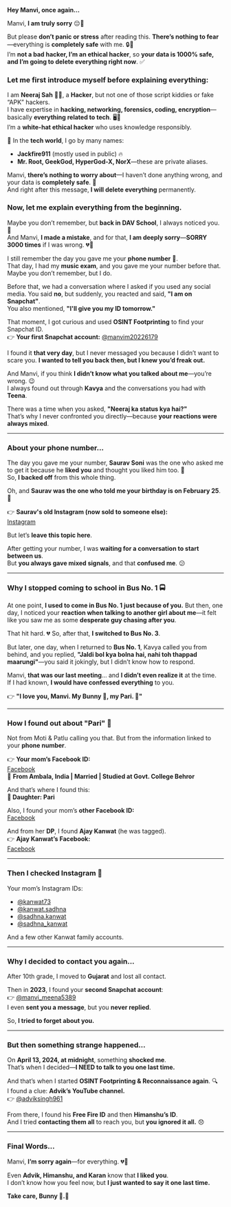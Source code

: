 

**Hey Manvi, once again…**  

Manvi, **I am truly sorry** 😔🙏  

But please **don’t panic or stress** after reading this. **There’s nothing to fear**—everything is **completely safe** with me. 🔒💙  
I’m **not a bad hacker, I’m an ethical hacker**, so **your data is 1000% safe, and I’m going to delete everything right now**. ✅  

### **Let me first introduce myself before explaining everything:**  
I am **Neeraj Sah** 👨‍💻, a **Hacker**, but not one of those script kiddies or fake “APK” hackers.  
I have expertise in **hacking, networking, forensics, coding, encryption**—basically **everything related to tech**. 🖥️🔐  
I’m a **white-hat ethical hacker** who uses knowledge responsibly.  

🔹 In the **tech world**, I go by many names:  
- **Jackfire911** (mostly used in public) 🔥  
- **Mr. Root, GeekGod, HyperGod-X, NorX**—these are private aliases.  

Manvi, **there’s nothing to worry about**—I haven’t done anything wrong, and your data is **completely safe**. 🙌  
And right after this message, **I will delete everything** permanently.  

### **Now, let me explain everything from the beginning.**  
Maybe you don’t remember, but **back in DAV School**, I always noticed you. 🌸  
And Manvi, **I made a mistake**, and for that, **I am deeply sorry**—**SORRY 3000 times** if I was wrong. 💔🙏  

I still remember the day you gave me your **phone number** 📱.  
That day, I had my **music exam**, and you gave me your number before that. Maybe you don’t remember, but I do.  

Before that, we had a conversation where I asked if you used any social media. You said **no**, but suddenly, you reacted and said, **"I am on Snapchat"**.  
You also mentioned, **"I'll give you my ID tomorrow."**  

That moment, I got curious and used **OSINT Footprinting** to find your Snapchat ID.  
👉 **Your first Snapchat account:** [@manvim20226179](https://www.snapchat.com/add/manvim20226179)  

I found it **that very day**, but I never messaged you because I didn’t want to scare you. **I wanted to tell you back then, but I knew you’d freak out.**  

And Manvi, if you think **I didn’t know what you talked about me**—you’re wrong. 😉  
I always found out through **Kavya** and the conversations you had with **Teena**.  

There was a time when you asked, **"Neeraj ka status kya hai?"**  
That’s why I never confronted you directly—because **your reactions were always mixed**.  

---

### **About your phone number…**  
The day you gave me your number, **Saurav Soni** was the one who asked me to get it because he **liked you** and thought you liked him too. 💬  
So, **I backed off** from this whole thing.  

Oh, and **Saurav was the one who told me your birthday is on February 25**. 🎂  

👉 **Saurav's old Instagram (now sold to someone else):**  
[Instagram](https://www.instagram.com/san.atani__/)  

But let’s **leave this topic here**.  

After getting your number, I was **waiting for a conversation to start between us**.  
But **you always gave mixed signals**, and that **confused me**. 😕  

---

### **Why I stopped coming to school in Bus No. 1 🚍**  
At one point, **I used to come in Bus No. 1 just because of you.** But then, one day, I noticed your **reaction when talking to another girl about me**—it felt like you saw me as some **desperate guy chasing after you**.  

That hit hard. 💔 So, after that, **I switched to Bus No. 3**.  

But later, one day, when I returned to **Bus No. 1**, Kavya called you from behind, and you replied, **"Jaldi bol kya bolna hai, nahi toh thappad maarungi"**—you said it jokingly, but I didn’t know how to respond.  

Manvi, **that was our last meeting**… and **I didn’t even realize it** at the time.  
If I had known, **I would have confessed everything** to you.  

👉 **"I love you, Manvi. My Bunny 🐰, my Pari. 💖"**  

---

### **How I found out about "Pari" 💫**  
Not from Moti & Patlu calling you that. But from the information linked to your **phone number**.  

👉 **Your mom’s Facebook ID:**  
[Facebook](https://www.facebook.com/sadhna.kanwat/)  
📌 **From Ambala, India | Married | Studied at Govt. College Behror**  

And that’s where I found this:  
**👧 Daughter: Pari**  

Also, I found your mom’s **other Facebook ID:**  
[Facebook](https://www.facebook.com/sadhna.kanwat.1)  

And from her **DP**, I found **Ajay Kanwat** (he was tagged).  
👉 **Ajay Kanwat’s Facebook:**  
[Facebook](https://www.facebook.com/ajay.kanwat.1)  

---

### **Then I checked Instagram 📸**  
Your mom’s Instagram IDs:  
- [@kanwat73](https://www.instagram.com/kanwat73/)  
- [@kanwat.sadhna](https://www.instagram.com/kanwat.sadhna/)  
- [@sadhna.kanwat](https://www.instagram.com/sadhna.kanwat/)  
- [@sadhna_kanwat](https://www.instagram.com/sadhna_kanwat/)  

And a few other Kanwat family accounts.  

---

### **Why I decided to contact you again...**  
After 10th grade, I moved to **Gujarat** and lost all contact.  

Then in **2023**, I found your **second Snapchat account**:  
👉 [@manvi_meena5389](https://www.snapchat.com/add/manvi_meena5389)  
I even **sent you a message**, but you **never replied**.  

So, **I tried to forget about you.**  

---

### **But then something strange happened…**  
On **April 13, 2024, at midnight**, something **shocked me**.  
That’s when I decided—**I NEED to talk to you one last time.**  

And that’s when I started **OSINT Footprinting & Reconnaissance again**. 🔍  
I found a clue: **Advik’s YouTube channel.**  
👉 [@adviksingh961](https://youtube.com/@adviksingh961)  

From there, I found his **Free Fire ID** and then **Himanshu’s ID**.  
And I tried **contacting them all** to reach you, but **you ignored it all.** 😞  

---

### **Final Words...**  
Manvi, **I’m sorry again**—for everything. 💔🙏  

Even **Advik, Himanshu, and Karan** know that **I liked you**.  
I don’t know how you feel now, but **I just wanted to say it one last time.**  

**Take care, Bunny 🐰.**💙  